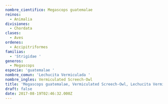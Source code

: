 ```yaml
---
nombre_cientifico: Megascops guatemalae
reinos:
  - Animalia
divisiones:
  - Chordata
clases:
  - Aves
ordenes:
  - Accipitriformes
familias:
  - 'Strigidae '
generos:
  - Megascops
especie: 'guatemalae '
nombre_comun: 'Lechucita Vermiculada '
nombre_ingles: Vermiculated Screech-Owl
title: 'Megascops guatemalae, Vermiculated Screech-Owl, Lechucita Vermiculada '
draft: false
date: 2017-08-19T02:46:32.000Z
---
```


